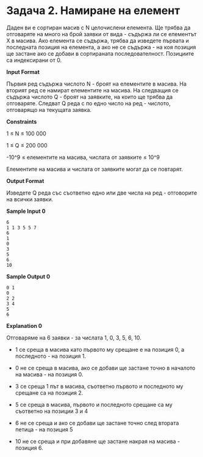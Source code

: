 # Задача 2. Намиране на елемент

Даден ви е сортиран масив с N целочислени елемента. Ще трябва да отговаряте на много на брой заявки от вида - съдържа ли се елементът X в масива. Ако елемента се съдържа, трябва да изведете първата и последната позиция на елемента, а ако не се съдържа - на коя позиция ще застане ако се добави в сортираната последователност. Позициите са индексирани от 0.

**Input Format**

Първия ред съдържа числото N - броят на елементите в масива. На вторият ред се намират елементите на масива. На следващия се съдържа числото Q - броят на заявките, на които ще трябва да отговаряте. Следват Q реда с по едно число на ред - числото, отговарящо на текущата заявка.

**Constraints**

1 ≤ N ≤ 100 000

1 ≤ Q ≤ 200 000

-10^9 ≤ елементите на масива, числата от заявките ≤ 10^9

Елементите на масива и числата от заявките могат да се повтарят.

**Output Format**

Изведете Q реда със съответно едно или две числа на ред - отговорите на всички заявки.

**Sample Input 0**
```
6
1 1 3 5 5 7
6
1
0
3
5
6
10
```

**Sample Output 0**
```
0 1
0
2 2
3 4
5
6
```

**Explanation 0**

Отговаряме на 6 заявки - за числата 1, 0, 3, 5, 6, 10.

* 1 се среща в масива като първото му срещане е на позиция 0, а последното - на позиция 1.

* 0 не се среща в масива, ако се добави ще застане точно в началото на масива - на позиция 0.

* 3 се среща 1 път в масива, съответно първото и последното му срещане са на позиция 2.

* 5 се среща в масива, първото и последното срещане са му съответно на позиции 3 и 4

* 6 не се среща и ако се добави ще застане точно след втората петица - на позиция 5

* 10 не се среща и при добавяне ще застане накрая на масива - позиция 6.
